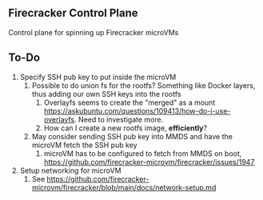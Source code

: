 ## Firecracker Control Plane

Control plane for spinning up Firecracker microVMs

## To-Do

1. Specify SSH pub key to put inside the microVM
   1. Possible to do union fs for the rootfs? Something like Docker layers, thus adding our own SSH keys into the rootfs
      1. Overlayfs seems to create the "merged" as a mount https://askubuntu.com/questions/109413/how-do-i-use-overlayfs. Need to investigate more.
      2. How can I create a new rootfs image, **efficiently**?
   2. May consider sending SSH pub key into MMDS and have the microVM fetch the SSH pub key
      1. microVM has to be configured to fetch from MMDS on boot, https://github.com/firecracker-microvm/firecracker/issues/1947
2. Setup networking for microVM
   1. See https://github.com/firecracker-microvm/firecracker/blob/main/docs/network-setup.md